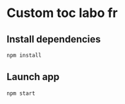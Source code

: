 # Custom toc labo fr

## Install dependencies

````text
npm install
````

## Launch app

````text
npm start
````
